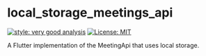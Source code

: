 # local_storage_meetings_api

[![style: very good analysis][very_good_analysis_badge]][very_good_analysis_link]
[![License: MIT][license_badge]][license_link]

A Flutter implementation of the MeetingApi that uses local storage.

[license_badge]: https://img.shields.io/badge/license-MIT-blue.svg
[license_link]: https://opensource.org/licenses/MIT
[very_good_analysis_badge]: https://img.shields.io/badge/style-very_good_analysis-B22C89.svg
[very_good_analysis_link]: https://pub.dev/packages/very_good_analysis
